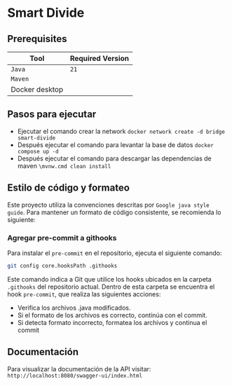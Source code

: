 # Smart Divide

## Prerequisites

| Tool           | Required Version |
| -------------- | ---------------- |
| `Java`         | `21`             |
| `Maven`        |                  |
| Docker desktop |                  |

## Pasos para ejecutar

- Ejecutar el comando crear la network
  `docker network create -d bridge smart-divide`
- Después ejecutar el comando para levantar la base de datos
  `docker compose up -d`
- Después ejecutar el comando para descargar las dependencias de maven
  `\mvnw.cmd clean install`

## Estilo de código y formateo

Este proyecto utiliza la convenciones descritas por `Google java style guide`. Para mantener un formato de código consistente, se recomienda lo siguiente:

### Agregar pre-commit a githooks

Para instalar el `pre-commit` en el repositorio, ejecuta el siguiente comando:

```bash
git config core.hooksPath .githooks
```

Este comando indica a Git que utilice los hooks ubicados en la carpeta `.githooks` del repositorio actual.
Dentro de esta carpeta se encuentra el hook `pre-commit`, que realiza las siguientes acciones:

- Verifica los archivos .java modificados.
- Si el formato de los archivos es correcto, continúa con el commit.
- Si detecta formato incorrecto, formatea los archivos y continua el commit


## Documentación 
Para visualizar la documentación de la API visitar: 
`http://localhost:8080/swagger-ui/index.html`
